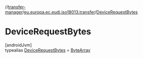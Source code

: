 //[transfer-manager](../../../index.md)/[eu.europa.ec.eudi.iso18013.transfer](../index.md)/[DeviceRequestBytes](index.md)

# DeviceRequestBytes

[androidJvm]\
typealias [DeviceRequestBytes](index.md) = [ByteArray](https://kotlinlang.org/api/latest/jvm/stdlib/kotlin/-byte-array/index.html)
